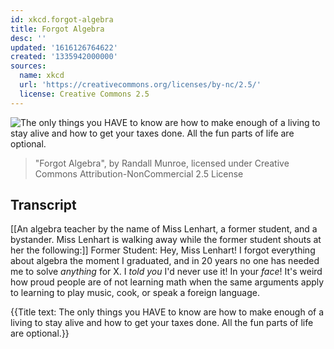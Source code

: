 ```yaml
---
id: xkcd.forgot-algebra
title: Forgot Algebra
desc: ''
updated: '1616126764622'
created: '1335942000000'
sources:
  name: xkcd
  url: 'https://creativecommons.org/licenses/by-nc/2.5/'
  license: Creative Commons 2.5
---
```

![The only things you HAVE to know are how to make enough of a living to stay alive and how to get your taxes done. All the fun parts of life are optional.](https://imgs.xkcd.com/comics/forgot_algebra.png)
> "Forgot Algebra", by Randall Munroe, licensed under Creative Commons Attribution-NonCommercial 2.5 License

## Transcript
[[An algebra teacher by the name of Miss Lenhart, a former student, and a bystander.  Miss Lenhart is walking away while the former student shouts at her the following:]]
Former Student: Hey, Miss Lenhart! I forgot everything about algebra the moment I graduated, and in 20 years no one has needed me to solve *anything* for X.  I *told you* I'd never use it! In your *face*!
It's weird how proud people are of not learning math when the same arguments apply to learning to play music, cook, or speak a foreign language.

{{Title text: The only things you HAVE to know are how to make enough of a living to stay alive and how to get your taxes done. All the fun parts of life are optional.}}
